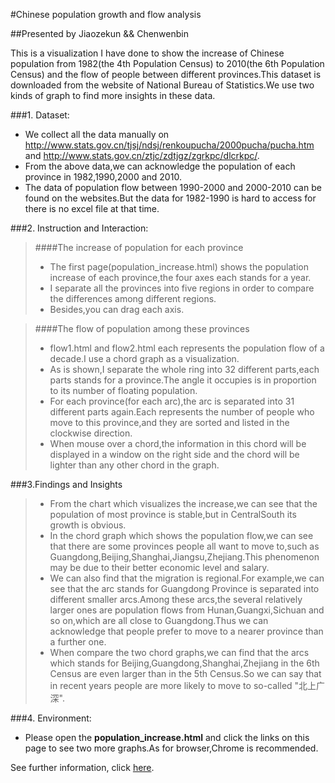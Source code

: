 #Chinese population growth and flow analysis

##Presented by Jiaozekun && Chenwenbin


This is a visualization I have done to show the increase of Chinese population from 1982(the 4th Population Census) to 2010(the 6th Population Census) and the flow of people between different provinces.This dataset is downloaded from the website of National Bureau of Statistics.We use two kinds of graph to find more insights in these data.

###1. Dataset:
+ We collect all the data manually on http://www.stats.gov.cn/tjsj/ndsj/renkoupucha/2000pucha/pucha.htm and http://www.stats.gov.cn/ztjc/zdtjgz/zgrkpc/dlcrkpc/.
+ From the above data,we can acknowledge the population of each province in 1982,1990,2000 and 2010.
+ The data of population flow between 1990-2000 and 2000-2010 can be found on the websites.But the data for 1982-1990 is hard to access for there is no excel file at that time.

###2. Instruction and Interaction:
> ####The increase of population for each province
>+ The first page(population_increase.html) shows the population increase of each province,the four axes each stands for a year.
>+ I separate all the provinces into five regions in order to compare the differences among different regions.    
>+ Besides,you can drag each axis.

>####The flow of population among these provinces
>+ flow1.html and flow2.html each represents the population flow of a decade.I use a chord graph as a visualization.
>+ As is shown,I separate the whole ring into 32 different parts,each parts stands for a province.The angle it occupies is in proportion to its number of floating population.
>+ For each province(for each arc),the arc is separated into 31 different parts again.Each represents the number of people who move to this province,and they are sorted and listed in the clockwise direction.
>+ When mouse over a chord,the information in this chord will be displayed in a window on the right side and the chord will be lighter than any other chord in the graph.

###3.Findings and Insights
>+ From the chart which visualizes the increase,we can see that the population of most province is stable,but in CentralSouth its growth is obvious.
>+ In the chord graph which shows the population flow,we can see that there are some provinces people all want to move to,such as Guangdong,Beijing,Shanghai,Jiangsu,Zhejiang.This phenomenon may be due to their better economic level and salary.
>+ We can also find that the migration is regional.For example,we can see that the arc stands for Guangdong Province is separated into different smaller arcs.Among these arcs,the several relatively larger ones are population flows from Hunan,Guangxi,Sichuan and so on,which are all close to Guangdong.Thus we can acknowledge that people prefer to move to a nearer province than a further one.
>+ When compare the two chord graphs,we can find that the arcs which stands for Beijing,Guangdong,Shanghai,Zhejiang in the 6th Census are even larger than in the 5th Census.So we can say that in recent years people are more likely to move to so-called "北上广深".

###4. Environment:
+ Please open the **population_increase.html** and click the links on this page to see two more graphs.As for browser,Chrome is recommended.

See further information, click [here](http://211.147.15.14/UCAS_14_Fall/index.php/Jiaozekun_Chenwenbin_A3).